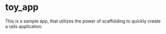 # toy_app
This is a sample app, that utilizes the power of scaffolding to quickly create a rails application.
